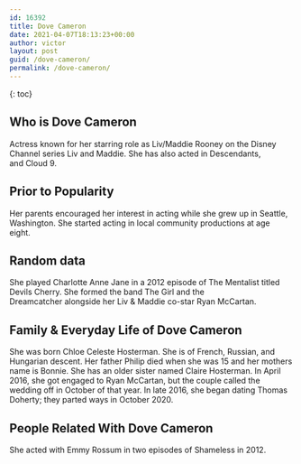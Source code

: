 ```yaml
---
id: 16392
title: Dove Cameron
date: 2021-04-07T18:13:23+00:00
author: victor
layout: post
guid: /dove-cameron/
permalink: /dove-cameron/
---
```



{: toc}


## Who is Dove Cameron



Actress known for her starring role as Liv/Maddie Rooney on the Disney Channel series Liv and Maddie. She has also acted in Descendants, and Cloud 9. 

                
                
                
## Prior to Popularity



Her parents encouraged her interest in acting while she grew up in Seattle, Washington. She started acting in local community productions at age eight. 

                
                
                
## Random data



She played Charlotte Anne Jane in a 2012 episode of The Mentalist titled Devils Cherry. She formed the band The Girl and the Dreamcatcher alongside her Liv & Maddie co-star Ryan McCartan. 

                
                
                
## Family & Everyday Life of Dove Cameron



She was born Chloe Celeste Hosterman. She is of French, Russian, and Hungarian descent. Her father Philip died when she was 15 and her mothers name is Bonnie. She has an older sister named Claire Hosterman. In April 2016, she got engaged to Ryan McCartan, but the couple called the wedding off in October of that year. In late 2016, she began dating Thomas Doherty; they parted ways in October 2020.

                
                
                
## People Related With Dove Cameron



She acted with Emmy Rossum in two episodes of Shameless in 2012.  

                
              
            
          
          
          